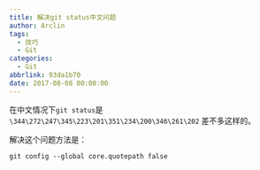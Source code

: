 ```yaml
---
title: 解决git status中文问题
author: Arclin
tags:
  - 技巧
  - Git
categories:
  - Git
abbrlink: 93da1b70
date: 2017-08-08 00:00:00
---
```

在中文情况下`git status`是 `\344\272\247\345\223\201\351\234\200\346\261\202` 差不多这样的。

解决这个问题方法是：

`git config --global core.quotepath false`